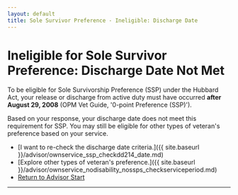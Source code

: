 ```yaml
---
layout: default
title: Sole Survivor Preference - Ineligible: Discharge Date
---
```


# Ineligible for Sole Survivor Preference: Discharge Date Not Met

To be eligible for Sole Survivorship Preference (SSP) under the Hubbard Act, your release or discharge from active duty must have occurred **after August 29, 2008** (OPM Vet Guide, '0-point Preference (SSP)').

Based on your response, your discharge date does not meet this requirement for SSP. You may still be eligible for other types of veteran's preference based on your service.

*   [I want to re-check the discharge date criteria.]({{ site.baseurl }}/advisor/ownservice_ssp_checkdd214_date.md)
*   [Explore other types of veteran's preference.]({{ site.baseurl }}/advisor/ownservice_nodisability_nossps_checkserviceperiod.md) <!-- Changed link to be more appropriate than disability intro -->
*   [Return to Advisor Start](./start.md)
---
